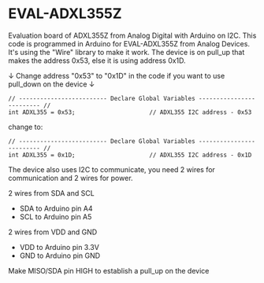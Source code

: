 # EVAL-ADXL355Z
Evaluation board of ADXL355Z from Analog Digital with Arduino on I2C.
This code is programmed in Arduino for EVAL-ADXL355Z from Analog Devices.
It's using the "Wire" library to make it work.
The device is on pull_up that makes the address 0x53, else it is using address 0x1D.

 ↓ Change address "0x53" to "0x1D" in the code if you want to use pull_down on the device ↓
 
    // ------------------------- Declare Global Variables ------------------------- // 
    int ADXL355 = 0x53;                     // ADXL355 I2C address - 0x53

change to:

    // ------------------------- Declare Global Variables ------------------------- // 
    int ADXL355 = 0x1D;                     // ADXL355 I2C address - 0x1D
    
The device also uses I2C to communicate, you need 2 wires for communication and 2 wires for power.

2 wires from SDA and SCL
  - SDA to Arduino pin A4
  - SCL to Arduino pin A5
  
2 wires from VDD and GND
  - VDD to Arduino pin 3.3V
  - GND to Arduino pin GND
      
Make MISO/SDA pin HIGH to establish a pull_up on the device
